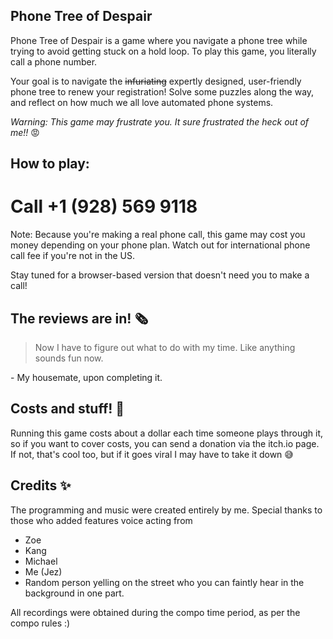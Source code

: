 ## Phone Tree of Despair

Phone Tree of Despair is a game where you navigate a phone tree while trying to avoid getting stuck on a hold loop. To play this game, you literally call a phone number.

Your goal is to navigate the ~~infuriating~~ expertly designed, user-friendly phone tree to renew your registration! Solve some puzzles along the way, and reflect on how much we all love automated phone systems.

*Warning: This game may frustrate you. It sure frustrated the heck out of me!!* 😡

## How to play:

# Call **+1 (928) 569 9118**

Note: Because you're making a real phone call, this game may cost you money depending on your phone plan. Watch out for international phone call fee if you're not in the US.

Stay tuned for a browser-based version that doesn't need you to make a call!

## The reviews are in! 🗞

> Now I have to figure out what to do with my time. Like anything sounds fun now.

\- My housemate, upon completing it.

## Costs and stuff! 💸

Running this game costs about a dollar each time someone plays through it, so if you want to cover costs, you can send a donation via the itch.io page. If not, that's cool too, but if it goes viral I may have to take it down 😅

## Credits ✨
The programming and music were created entirely by me. Special thanks to those who added features voice acting from

- Zoe
- Kang
- Michael
- Me (Jez)
- Random person yelling on the street who you can faintly hear in the background in one part.

All recordings were obtained during the compo time period, as per the compo rules :)